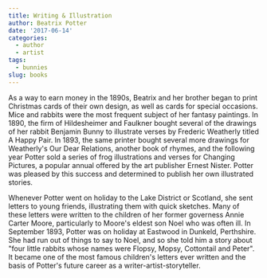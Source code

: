 ```yaml
---
title: Writing & Illustration
author: Beatrix Potter
date: '2017-06-14'
categories:
  - author
  - artist
tags:
  - bunnies
slug: books
---
```


As a way to earn money in the 1890s, Beatrix and her brother began to print Christmas cards of their own design, as well as cards for special occasions. Mice and rabbits were the most frequent subject of her fantasy paintings. In 1890, the firm of Hildesheimer and Faulkner bought several of the drawings of her rabbit Benjamin Bunny to illustrate verses by Frederic Weatherly titled A Happy Pair. In 1893, the same printer bought several more drawings for Weatherly's Our Dear Relations, another book of rhymes, and the following year Potter sold a series of frog illustrations and verses for Changing Pictures, a popular annual offered by the art publisher Ernest Nister. Potter was pleased by this success and determined to publish her own illustrated stories.

Whenever Potter went on holiday to the Lake District or Scotland, she sent letters to young friends, illustrating them with quick sketches. Many of these letters were written to the children of her former governess Annie Carter Moore, particularly to Moore's eldest son Noel who was often ill. In September 1893, Potter was on holiday at Eastwood in Dunkeld, Perthshire. She had run out of things to say to Noel, and so she told him a story about "four little rabbits whose names were Flopsy, Mopsy, Cottontail and Peter". It became one of the most famous children's letters ever written and the basis of Potter's future career as a writer-artist-storyteller.
